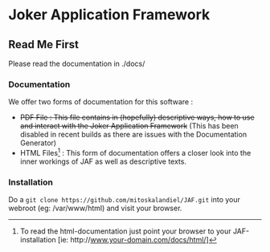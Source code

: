 # Joker Application Framework

## Read Me First

Please read the documentation in ./docs/

### Documentation

We offer two forms of documentation for this software :

 * ~~PDF File : This file contains in (hopefully) descriptive
              ways, how to use and interact with the
              Joker Application Framework~~ (This has been disabled in recent builds as there are issues with the Documentation Generator)
 * HTML Files[^1] : This form of documentation offers a closer
                look into the inner workings of JAF as well
                as descriptive texts.

### Installation

Do a ```git clone https://github.com/mitoskalandiel/JAF.git```
into your webroot (eg: /var/www/html) and visit your browser.

[^1]: To read the html-documentation just point your browser to your JAF-installation [ie: ht<span>tp://</span>www.your-domain.com/docs/html/]
